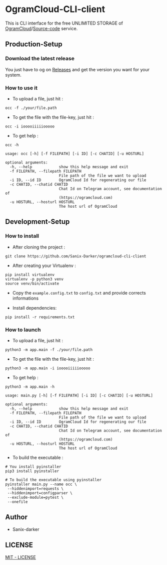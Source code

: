 # OgramCloud-CLI-client

This is CLI interface for the free UNLIMITED STORAGE of [OgramCloud](https://ogramcloud.com)/[Source-code](https://github.com/Sanix-Darker/ogramcloud) service.

## Production-Setup

### Download the latest release

You just have to og on [Releases](https://github.com/Sanix-Darker/ogramcloud-cli-client/releases) and get the version you want for your system.

### How to use it

- To upload a file, just hit :
```shell
occ -f ./your/file.path
```

- To get the file with the file-key, just hit :
```shell
occ -i iooooiiiiiooooo
```

- To get help :
```shell
occ -h

usage: occ [-h] [-f FILEPATH] [-i ID] [-c CHATID] [-u HOSTURL]

optional arguments:
  -h, --help            show this help message and exit
  -f FILEPATH, --filepath FILEPATH
                        File path of the file we want to upload
  -i ID, --id ID        OgramCloud Id for regenerating our file
  -c CHATID, --chatid CHATID
                        Chat Id on Telegram account, see documentation of
                        (https://ogramcloud.com)
  -u HOSTURL, --hosturl HOSTURL
                        The host url of OgramCloud
```

## Development-Setup

### How to install

- After cloning the project :
```shell
git clone https://github.com/Sanix-Darker/ogramcloud-cli-client
```

- After creating your Virtualenv :
```shell
pip install virtualenv
virtualenv -p python3 venv
source venv/bin/activate
```

- Copy the `example.config.txt` to `config.txt` and provide corrects informations

- Install dependencies:
```shell
pip install -r requirements.txt
```

### How to launch

- To upload a file, just hit :
```shell
python3 -m app.main -f ./your/file.path
```

- To get the file with the file-key, just hit :
```shell
python3 -m app.main -i iooooiiiiiooooo
```

- To get help :
```shell
python3 -m app.main -h

usage: main.py [-h] [-f FILEPATH] [-i ID] [-c CHATID] [-u HOSTURL]

optional arguments:
  -h, --help            show this help message and exit
  -f FILEPATH, --filepath FILEPATH
                        File path of the file we want to upload
  -i ID, --id ID        OgramCloud Id for regenerating our file
  -c CHATID, --chatid CHATID
                        Chat Id on Telegram account, see documentation of
                        (https://ogramcloud.com)
  -u HOSTURL, --hosturl HOSTURL
                        The host url of OgramCloud
```

- To build the executable :
```shell
# You install pyinstaller
pip3 install pyinstaller

# To build the executable using pyinstaller
pyinstaller main.py --name occ \
 --hiddenimport=requests \
 --hiddenimport=configparser \
 --exclude-module=pytest \
 --onefile
```

## Author

- Sanix-darker

## LICENSE

[MIT - LICENSE](https://github.com/Sanix-Darker/ogramcloud-cli-client/blob/master/LICENSE)

